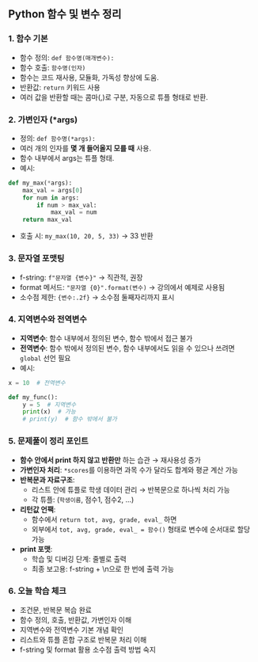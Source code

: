 ## Python 함수 및 변수 정리

### 1. 함수 기본
- 함수 정의: `def 함수명(매개변수):`
- 함수 호출: `함수명(인자)`
- 함수는 코드 재사용, 모듈화, 가독성 향상에 도움.
- 반환값: `return` 키워드 사용
- 여러 값을 반환할 때는 콤마(,)로 구분, 자동으로 튜플 형태로 반환.

### 2. 가변인자 (*args)
- 정의: `def 함수명(*args):`
- 여러 개의 인자를 **몇 개 들어올지 모를 때** 사용.
- 함수 내부에서 args는 튜플 형태.
- 예시:
```python
def my_max(*args):
    max_val = args[0]
    for num in args:
        if num > max_val:
            max_val = num
    return max_val
```
- 호출 시: `my_max(10, 20, 5, 33)` → 33 반환

### 3. 문자열 포맷팅
- f-string: `f"문자열 {변수}"` → 직관적, 권장
- format 메서드: `"문자열 {0}".format(변수)` → 강의에서 예제로 사용됨
- 소수점 제한: `{변수:.2f}` → 소수점 둘째자리까지 표시

### 4. 지역변수와 전역변수
- **지역변수**: 함수 내부에서 정의된 변수, 함수 밖에서 접근 불가
- **전역변수**: 함수 밖에서 정의된 변수, 함수 내부에서도 읽을 수 있으나 쓰려면 `global` 선언 필요
- 예시:
```python
x = 10  # 전역변수

def my_func():
    y = 5  # 지역변수
    print(x)  # 가능
    # print(y)  # 함수 밖에서 불가
```

### 5. 문제풀이 정리 포인트
- **함수 안에서 print 하지 않고 반환만** 하는 습관 → 재사용성 증가
- **가변인자 처리**: `*scores`를 이용하면 과목 수가 달라도 합계와 평균 계산 가능
- **반복문과 자료구조**:
  - 리스트 안에 튜플로 학생 데이터 관리 → 반복문으로 하나씩 처리 가능
  - 각 튜플: (`학생이름`, 점수1, 점수2, ...)
- **리턴값 언팩**:
  - 함수에서 `return tot, avg, grade, eval_` 하면
  - 외부에서 `tot, avg, grade, eval_ = 함수()` 형태로 변수에 순서대로 할당 가능
- **print 포맷**:
  - 학습 및 디버깅 단계: 줄별로 출력
  - 최종 보고용: f-string + \n으로 한 번에 출력 가능

### 6. 오늘 학습 체크
- 조건문, 반복문 복습 완료
- 함수 정의, 호출, 반환값, 가변인자 이해
- 지역변수와 전역변수 기본 개념 확인
- 리스트와 튜플 혼합 구조로 반복문 처리 이해
- f-string 및 format 활용 소수점 출력 방법 숙지

